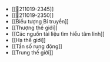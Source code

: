 - [[💬211019-2345]]
- [[💬211019-2350]]
- [[Biểu tượng Bí truyền]]
- [[Thượng thế giới]]
- [[Các nguồn tài liệu tìm hiểu tâm linh]]
- [[Hạ thế giới]]
- [[Tần số rung động]]
- [[Trung thế giới]]
